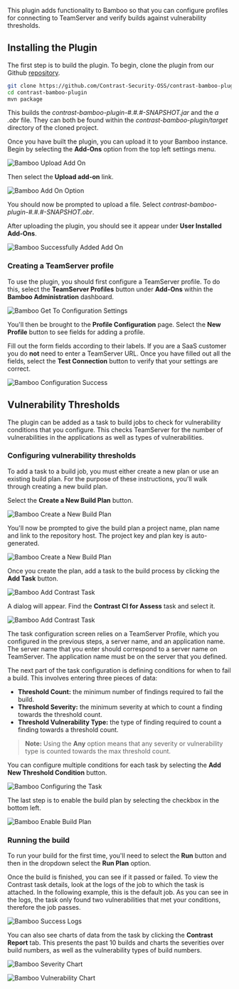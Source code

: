 This plugin adds functionality to Bamboo so that you can configure profiles for connecting to TeamServer and verify builds against vulnerability thresholds.

## Installing the Plugin
The first step is to build the plugin. To begin, clone the plugin from our Github [repository](https://github.com/Contrast-Security-OSS/contrast-bamboo-plugin.git).
```bash
git clone https://github.com/Contrast-Security-OSS/contrast-bamboo-plugin.git
cd contrast-bamboo-plugin
mvn package
```

This builds the *contrast-bamboo-plugin-#.#.#-SNAPSHOT.jar* and the *a .obr* file. They can both be found within the *contrast-bamboo-plugin/target* directory of the cloned project.

Once you have built the plugin, you can upload it to your Bamboo instance. Begin by selecting the **Add-Ons** option from the top left settings menu.

![Bamboo Upload Add On](./img/Bamboo_Add_On_Option.png)


Then select the **Upload add-on** link.

![Bamboo Add On Option](./img/Bamboo_Upload_Plugin.png)

You should now be prompted to upload a file. Select *contrast-bamboo-plugin-#.#.#-SNAPSHOT.obr*.

After uploading the plugin, you should see it appear under **User Installed Add-Ons**.

![Bamboo Successfully Added Add On](./img/Bamboo_Plugin_Uploaded.png)

### Creating a TeamServer profile
To use the plugin, you should first configure a TeamServer profile. To do this, select the **TeamServer Profiles** button under **Add-Ons** within the **Bamboo Administration** dashboard.

![Bamboo Get To Configuration Settings](./img/Bamboo_TeamServer_Profile.png)

You'll then be brought to the **Profile Configuration** page. Select the **New Profile** button to see fields for adding a profile.

Fill out the form fields according to their labels.
If you are a SaaS customer you do **not** need to enter a TeamServer URL. Once you have filled out all the fields, select the **Test Connection** button to verify that your settings are correct.

![Bamboo Configuration Success](./img/Bamboo_Add_Profile_Success.png)

## Vulnerability Thresholds
The plugin can be added as a task to build jobs to check for vulnerability conditions that you configure. This checks TeamServer for the number of vulnerabilities in the applications as well as types of vulnerabilities.

### Configuring vulnerability thresholds
To add a task to a build job, you must either create a new plan or use an existing build plan. For the purpose of these instructions, you'll walk through creating a new build plan.

Select the **Create a New Build Plan** button.

![Bamboo Create a New Build Plan ](./img/Bamboo_Create_New_Build_Plan.png)

You'll now be prompted to give the build plan a project name, plan name and link to the repository host. The project key and plan key is auto-generated.

![Bamboo Create a New Build Plan ](./img/Bamboo_Configure_Build_Plan.png)

Once you create the plan, add a task to the build process by clicking the **Add Task** button.

![Bamboo Add Contrast Task ](./img/Bamboo_Add_First_Task.png)

A dialog will appear. Find the **Contrast CI for Assess** task and select it.

![Bamboo Add Contrast Task ](./img/Bamboo_Add_Contrast_Task.png)

The task configuration screen relies on a TeamServer Profile, which you configured in the previous steps, a server name, and an application name. The server name that you enter should correspond to a server name on TeamServer. The application name must be on the server that you defined.

The next part of the task configuration is defining conditions for when to fail a build. This involves entering three pieces of data:

* **Threshold Count:** the minimum number of findings required to fail the build.
* **Threshold Severity:** the minimum severity at which to count a finding towards the threshold count.
* **Threshold Vulnerability Type:** the type of finding required to count a finding towards a threshold count.

>**Note:** Using the **Any** option means that any severity or vulnerability type is counted towards the max threshold count.

You can configure multiple conditions for each task by selecting the **Add New Threshold Condition** button.


![Bamboo Configuring the Task ](./img/Bamboo_Task_Definition.png)

The last step is to enable the build plan by selecting the checkbox in the bottom left.

![Bamboo Enable Build Plan ](./img/Bamboo_Enable_Plan.png)

### Running the build
To run your build for the first time, you'll need to select the **Run** button and then in the dropdown select the **Run Plan** option.

Once the build is finished, you can see if it passed or failed. To view the Contrast task details, look at the logs of the job to which the task is attached. In the following example, this is the default job. As you can see in the logs, the task only found two vulnerabilities that met your conditions, therefore the job passes.

![Bamboo Success Logs ](./img/Bamboo_Result_Logs.png)

You can also see charts of data from the task by clicking the **Contrast Report** tab. This presents the past 10 builds and charts the severities over build numbers, as well as the vulnerability types of build numbers.

![Bamboo Severity Chart ](./img/Bamboo_Chart_Severity_Trend2.png)

![Bamboo Vulnerability Chart ](./img/Bamboo_Chart_Vulnerability_Trend2.png)